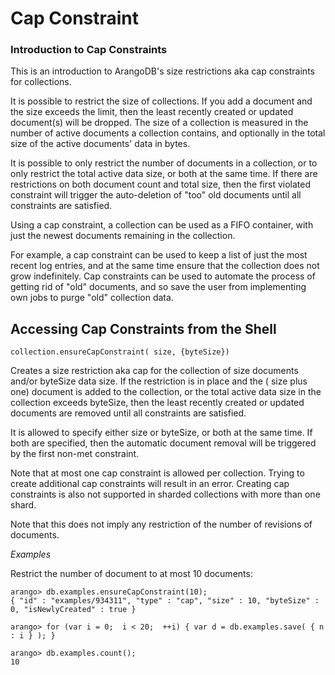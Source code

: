 <a name="cap_constraint"></a>
# Cap Constraint


<a name="introduction_to_cap_constraints"></a>
### Introduction to Cap Constraints

This is an introduction to ArangoDB's size restrictions aka cap constraints for
collections.

It is possible to restrict the size of collections. If you add a document and
the size exceeds the limit, then the least recently created or updated document(s)
will be dropped. The size of a collection is measured in the number of
active documents a collection contains, and optionally in the total size of
the active documents' data in bytes.

It is possible to only restrict the number of documents in a collection, or to
only restrict the total active data size, or both at the same time. If there are
restrictions on both document count and total size, then the first violated 
constraint will trigger the auto-deletion of "too" old documents until all
constraints are satisfied.

Using a cap constraint, a collection can be used as a FIFO container, with just 
the newest documents remaining in the collection. 

For example, a cap constraint can be used to keep a list of just the most recent 
log entries, and at the same time ensure that the collection does not grow
indefinitely. Cap constraints can be used to automate the process of getting rid
of "old" documents, and so save the user from implementing own jobs to purge
"old" collection data.

<a name="accessing_cap_constraints_from_the_shell"></a>
## Accessing Cap Constraints from the Shell

`collection.ensureCapConstraint( size, {byteSize})`

Creates a size restriction aka cap for the collection of size documents and/or byteSize data size. If the restriction is in place and the ( size plus one) document is added to the collection, or the total active data size in the collection exceeds byteSize, then the least recently created or updated documents are removed until all constraints are satisfied.

It is allowed to specify either size or byteSize, or both at the same time. If both are specified, then the automatic document removal will be triggered by the first non-met constraint.

Note that at most one cap constraint is allowed per collection. Trying to create additional cap constraints will result in an error. Creating cap constraints is also not supported in sharded collections with more than one shard.

Note that this does not imply any restriction of the number of revisions of documents.

*Examples*

Restrict the number of document to at most 10 documents:

	arango> db.examples.ensureCapConstraint(10);
	{ "id" : "examples/934311", "type" : "cap", "size" : 10, "byteSize" : 0, "isNewlyCreated" : true }
	
	arango> for (var i = 0;  i < 20;  ++i) { var d = db.examples.save( { n : i } ); }
	
	arango> db.examples.count();
	10


<!--
@anchor IndexCapShellEnsureCapConstraint
@copydetails JSF_ArangoCollection_prototype_ensureCapConstraint
-->